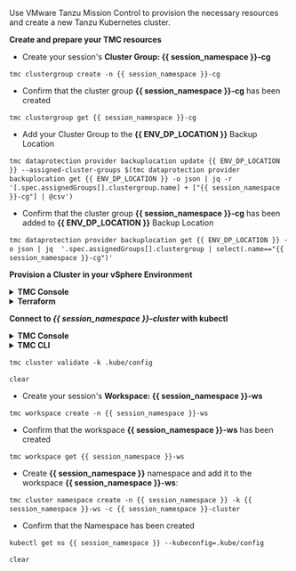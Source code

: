 

Use VMware Tanzu Mission Control to provision the necessary resources and create a new Tanzu Kubernetes cluster.

**Create and prepare your TMC resources**

* Create your session's **Cluster Group: {{ session_namespace }}-cg**

```execute-1
tmc clustergroup create -n {{ session_namespace }}-cg
```
* Confirm that the cluster group **{{ session_namespace }}-cg** has been created    

```execute-1
tmc clustergroup get {{ session_namespace }}-cg 
```
   
* Add your Cluster Group to the **{{ ENV_DP_LOCATION }}** Backup Location 

```execute-1
tmc dataprotection provider backuplocation update {{ ENV_DP_LOCATION }} --assigned-cluster-groups $(tmc dataprotection provider backuplocation get {{ ENV_DP_LOCATION }} -o json | jq -r '[.spec.assignedGroups[].clustergroup.name] + ["{{ session_namespace }}-cg"] | @csv')
```

* Confirm that the cluster group **{{ session_namespace }}-cg** has been added to **{{ ENV_DP_LOCATION }}** Backup Location 

```execute-1
tmc dataprotection provider backuplocation get {{ ENV_DP_LOCATION }} -o json | jq  '.spec.assignedGroups[].clustergroup | select(.name=="{{ session_namespace }}-cg")'
```
**Provision a Cluster in your vSphere Environment**

<details>
<summary><b>TMC Console</b></summary>
<p>

1. In the left navigation pane of the Tanzu Mission Control console, click **Clusters**.
2. On the Clusters page, click **Create Cluster**.
3. Click to select your management cluster in which to create the new workload cluster, and then click **Continue to Create Cluster**.
4. On the Create cluster page, select the provisioner/vSphere Namespace in which you want to create the cluster.
5. Enter the name, group, and other details for the cluster.

    a.Enter a name for the cluster `{{ session_namespace }}-cluster`{{copy}}.

    b.Cluster names must be unique within an organization.

    c. Select the cluster group: **{{ session_namespace }}-cg** to which you want to attach your cluster .

    d. You can optionally enter a description and apply labels.

    e. Click Next.

6. Select your configuration options.

    a. Select the Kubernetes version to use for the cluster.
    The latest supported version is preselected for you.
    
    b. You can optionally define an alternative CIDR for the pod and service.

    The Pod CIDR and Service CIDR cannot be change after the cluster is created.

    c. You can optionally specify a proxy configuration to use for this cluster.

    >**Note:**
    When provisioning a cluster in vSphere with Tanzu using a proxy, make sure the proxy configuration object includes the CIDRs for pod, ingress, and egress from the workload network of the Supervisor Cluster in the No proxy list.

    d. You can optionally select the default storage class for the cluster and allowed storage classes.
    The list of storage classes that you can choose from is taken from your vSphere namespace.

    e. Click Next.

7. Select the type of cluster you want to create.
The primary difference between the two is that the highly available cluster is deployed with multiple control plane nodes.

    a. Choose the cluster type **Single node**.

    b. You can optionally select a different instance type for the cluster's control plane node and its storage class. Chose **best-effort-small**

    c. You can optionally additional storage volumes for your control plane.

    To configure additional volumes, click Add Volume and then specify the name, mount path, and capacity for the volume. To add another, click Add Volume again.

    d. Click Next.

8. You can optionally define the default node pool and create additional node pools for your cluster.

    a. Specify the number of worker nodes to provision. Set the number of your worker nodes to **2**

    b. Select the instance type for workload clusters. Chose **best-effort-large**

    c. Select the storage class.

    d. To configure additional storage volumes for your node pool, click Add Volume.

    e. To provide labels for the nodes and cloud, enter the label and then click Add Label.

9. When you ready to provision the new cluster, click Create Cluster.

On Tanzu Mission Control console, wait until the creation of your cluster is complete, and then the cluster **{{ session_namespace }}-cluster** state changes to **Healthy**

![](images/tmc-attach.png)
</p> 
</details>

<details>
<summary><b>Terraform</b></summary>
<p>

1. Set your TMC API Token and terraform variable as environment variables 

```terminal:input
text: export VMW_CLOUD_API_TOKEN=
endl: false
```

```execute-1
export TF_VAR_session_name=$SESSION_NAME
```

2. Update the `main.tf` file with your `provisioner_name` and `storage_class` name 

```editor:open-file
file: ~/terraform/main.tf
```

3. Execute terraform init

```execute-1
cd terraform && terraform init
```

4. Run terraform apply to provision your TKC Cluster using terraform

```execute-1
terraform apply -auto-approve
```

</p> 
</details>
<p>
</p>

<b>Connect to *{{ session_namespace }}-cluster* with kubectl</b>

<details>
<summary><b>TMC Console</b></summary>
<p>

1. In the left navigation pane of the Tanzu Mission Control console, click Clusters.
2. On the Clusters page, click ***{{ session_namespace }}-cluster***.
3. On the cluster detail page, in the upper right corner, click Access this cluster.
![](./images/cluster-access-1.png)
4. In the resulting popup modal, click Download KUBECONFIG file. and save the downloaded YAML file in a location that is accessible to kubectl (for example, in `~/.kube/config` or in a location specified in the KUBECONFIG environment variable).
![](./images/cluster-access-2.png)
</p> 
</details>



<details>
<summary><b>TMC CLI</b></summary>
<p>

1. Change your current directory to your Home directory

```execute-1
cd
```

2. Download your KUBECONFIG file 

```execute-1
cp .kube/config .kube/eduk8s
tmc cluster auth kubeconfig get {{ session_namespace }}-cluster > .kube/config 
```

3. Let's have a look on the downloaded KUBECONFIG

```editor:open-file
file: .kube/config 
```
</p> 
</details>

<p>
</p>

```execute-1
tmc cluster validate -k .kube/config
```

```execute-all
clear
```

* Create your session's **Workspace: {{ session_namespace }}-ws**

```execute-1
tmc workspace create -n {{ session_namespace }}-ws
```

* Confirm that the workspace **{{ session_namespace }}-ws** has been created    

```execute-1
tmc workspace get {{ session_namespace }}-ws 
```

* Create **{{ session_namespace }}** namespace and add it to the workspace **{{ session_namespace }}-ws**:

```execute-1
tmc cluster namespace create -n {{ session_namespace }} -k {{ session_namespace }}-ws -c {{ session_namespace }}-cluster
```

* Confirm that the Namespace has been created

```execute-1
kubectl get ns {{ session_namespace }} --kubeconfig=.kube/config
```
```execute-all
clear
```